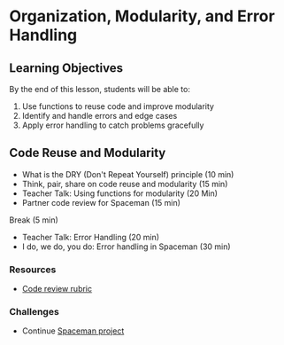 # Organization, Modularity, and Error Handling

## Learning Objectives
By the end of this lesson, students will be able to:
1. Use functions to reuse code and improve modularity
1. Identify and handle errors and edge cases
1. Apply error handling to catch problems gracefully

## Code Reuse and Modularity
- What is the DRY (Don't Repeat Yourself) principle (10 min)
- Think, pair, share on code reuse and modularity (15 min)
- Teacher Talk: Using functions for modularity (20 Min)
- Partner code review for Spaceman (15 min)

Break (5 min)

- Teacher Talk: Error Handling (20 min)
- I do, we do, you do: Error handling in Spaceman (30 min)

### Resources
- [Code review rubric]

### Challenges
- Continue [Spaceman project]

[Spaceman project]: ../Projects/Spaceman
[code review rubric]: https://make.sc/code-review-rubric
